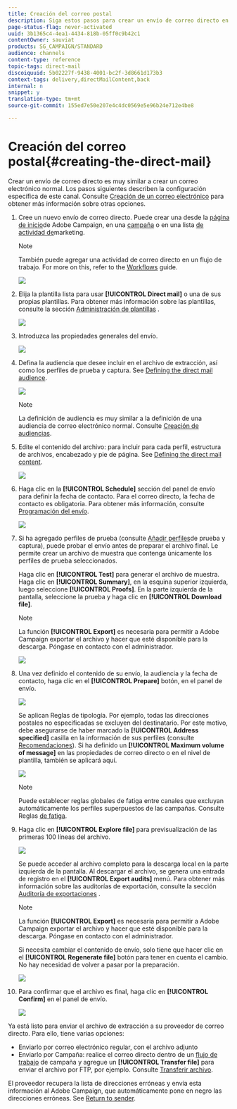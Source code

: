 ```yaml
---
title: Creación del correo postal
description: Siga estos pasos para crear un envío de correo directo en Adobe Campaign.
page-status-flag: never-activated
uuid: 3b1365c4-4ea1-4434-818b-05ff0c9b42c1
contentOwner: sauviat
products: SG_CAMPAIGN/STANDARD
audience: channels
content-type: reference
topic-tags: direct-mail
discoiquuid: 5b02227f-9438-4001-bc2f-3d8661d173b3
context-tags: delivery,directMailContent,back
internal: n
snippet: y
translation-type: tm+mt
source-git-commit: 155ed7e50e207e4c4dc0569e5e96b24e712e4be8

---
```



# Creación del correo postal{#creating-the-direct-mail}

Crear un envío de correo directo es muy similar a crear un correo electrónico normal. Los pasos siguientes describen la configuración específica de este canal. Consulte [Creación de un correo electrónico](../../channels/using/creating-an-email.md) para obtener más información sobre otras opciones.

1. Cree un nuevo envío de correo directo. Puede crear una desde la [página de inicio](../../start/using/interface-description.md#home-page)de Adobe Campaign, en una [campaña](../../start/using/marketing-activities.md#creating-a-marketing-activity) o en una lista [de actividad de](../../start/using/programs-and-campaigns.md#creating-a-campaign)marketing.

   >[!NOTE]
   >
   >También puede agregar una actividad de correo directo en un flujo de trabajo. For more on this, refer to the [Workflows](../../automating/using/direct-mail-delivery.md) guide.

   ![](assets/direct_mail_1.png)

1. Elija la plantilla lista para usar **[!UICONTROL Direct mail]** o una de sus propias plantillas. Para obtener más información sobre las plantillas, consulte la sección [Administración de plantillas](../../start/using/marketing-activity-templates.md) .

   ![](assets/direct_mail_2.png)

1. Introduzca las propiedades generales del envío.

   ![](assets/direct_mail_3.png)

1. Defina la audiencia que desee incluir en el archivo de extracción, así como los perfiles de prueba y captura. See [Defining the direct mail audience](../../channels/using/defining-the-direct-mail-audience.md).

   ![](assets/direct_mail_4.png)

   >[!NOTE]
   >
   >La definición de audiencia es muy similar a la definición de una audiencia de correo electrónico normal. Consulte [Creación de audiencias](../../audiences/using/creating-audiences.md).

1. Edite el contenido del archivo: para incluir para cada perfil, estructura de archivos, encabezado y pie de página. See [Defining the direct mail content](../../channels/using/defining-the-direct-mail-content.md).

   ![](assets/direct_mail_5.png)

1. Haga clic en la **[!UICONTROL Schedule]** sección del panel de envío para definir la fecha de contacto. Para el correo directo, la fecha de contacto es obligatoria. Para obtener más información, consulte [Programación del envío](../../sending/using/about-scheduling-messages.md).

   ![](assets/direct_mail_8.png)

1. Si ha agregado perfiles de prueba (consulte [Añadir perfiles](../../channels/using/defining-the-direct-mail-audience.md#adding-test-and-trap-profiles)de prueba y captura), puede probar el envío antes de preparar el archivo final. Le permite crear un archivo de muestra que contenga únicamente los perfiles de prueba seleccionados.

   Haga clic en **[!UICONTROL Test]** para generar el archivo de muestra. Haga clic en **[!UICONTROL Summary]**, en la esquina superior izquierda, luego seleccione **[!UICONTROL Proofs]**. En la parte izquierda de la pantalla, seleccione la prueba y haga clic en **[!UICONTROL Download file]**.

   >[!NOTE]
   >
   >La función **[!UICONTROL Export]** es necesaria para permitir a Adobe Campaign exportar el archivo y hacer que esté disponible para la descarga. Póngase en contacto con el administrador.

   ![](assets/direct_mail_19.png)

1. Una vez definido el contenido de su envío, la audiencia y la fecha de contacto, haga clic en el **[!UICONTROL Prepare]** botón, en el panel de envío.

   ![](assets/direct_mail_16.png)

   Se aplican Reglas de tipología. Por ejemplo, todas las direcciones postales no especificadas se excluyen del destinatario. Por este motivo, debe asegurarse de haber marcado la **[!UICONTROL Address specified]** casilla en la información de sus perfiles (consulte [Recomendaciones](../../channels/using/about-direct-mail.md#recommendations)). Si ha definido un **[!UICONTROL Maximum volume of message]** en las propiedades de correo directo o en el nivel de plantilla, también se aplicará aquí.

   ![](assets/direct_mail_25.png)

   >[!NOTE]
   >
   >Puede establecer reglas globales de fatiga entre canales que excluyan automáticamente los perfiles superpuestos de las campañas. Consulte Reglas [de fatiga](../../sending/using/fatigue-rules.md).

1. Haga clic en **[!UICONTROL Explore file]** para previsualización de las primeras 100 líneas del archivo.

   ![](assets/direct_mail_18.png)

   Se puede acceder al archivo completo para la descarga local en la parte izquierda de la pantalla. Al descargar el archivo, se genera una entrada de registro en el **[!UICONTROL Export audits]** menú. Para obtener más información sobre las auditorías de exportación, consulte la sección [Auditoría de exportaciones](../../administration/using/auditing-export-logs.md) .

   >[!NOTE]
   >
   >La función **[!UICONTROL Export]** es necesaria para permitir a Adobe Campaign exportar el archivo y hacer que esté disponible para la descarga. Póngase en contacto con el administrador.

   Si necesita cambiar el contenido de envío, solo tiene que hacer clic en el **[!UICONTROL Regenerate file]** botón para tener en cuenta el cambio. No hay necesidad de volver a pasar por la preparación.

   ![](assets/direct_mail_21.png)

1. Para confirmar que el archivo es final, haga clic en **[!UICONTROL Confirm]** en el panel de envío.

   ![](assets/direct_mail_20.png)

Ya está listo para enviar el archivo de extracción a su proveedor de correo directo. Para ello, tiene varias opciones:

* Enviarlo por correo electrónico regular, con el archivo adjunto
* Enviarlo por Campaña: realice el correo directo dentro de un [flujo de trabajo](../../automating/using/direct-mail-delivery.md) de campaña y agregue un **[!UICONTROL Transfer file]** para enviar el archivo por FTP, por ejemplo. Consulte [Transferir archivo](../../automating/using/transfer-file.md).

El proveedor recupera la lista de direcciones erróneas y envía esta información al Adobe Campaign, que automáticamente pone en negro las direcciones erróneas. See [Return to sender](../../channels/using/return-to-sender.md).

